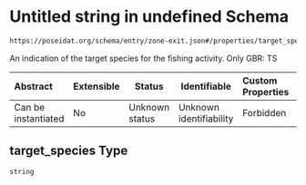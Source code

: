 # Untitled string in undefined Schema

```txt
https://poseidat.org/schema/entry/zone-exit.json#/properties/target_species
```

An indication of the target species for the fishing activity. Only GBR: TS


| Abstract            | Extensible | Status         | Identifiable            | Custom Properties | Additional Properties | Access Restrictions | Defined In                                                              |
| :------------------ | ---------- | -------------- | ----------------------- | :---------------- | --------------------- | ------------------- | ----------------------------------------------------------------------- |
| Can be instantiated | No         | Unknown status | Unknown identifiability | Forbidden         | Allowed               | none                | [zone-exit.json\*](schemas/entry/zone-exit.json "open original schema") |

## target_species Type

`string`

